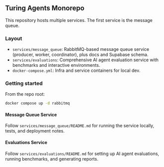 ## Turing Agents Monorepo

This repository hosts multiple services. The first service is the message queue.

### Layout
- `services/message_queue`: RabbitMQ-based message queue service (producer, worker, coordinator), plus docs and Supabase schema.
- `services/evaluations`: Comprehensive AI agent evaluation service with benchmarks and interactive environments.
- `docker-compose.yml`: Infra and service containers for local dev.

### Getting started
From the repo root:
```bash
docker compose up -d rabbitmq
```

#### Message Queue Service
Follow `services/message_queue/README.md` for running the service locally, tests, and deployment notes.

#### Evaluations Service
Follow `services/evaluations/README.md` for setting up AI agent evaluations, running benchmarks, and generating reports.

